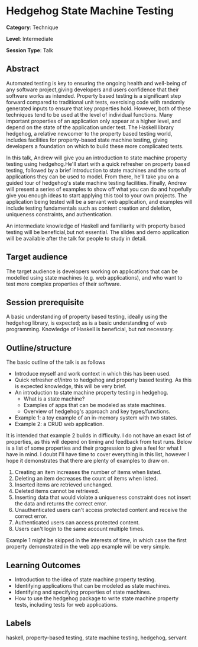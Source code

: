 # Hedgehog State Machine Testing

**Category**: Technique

**Level**: Intermediate

**Session Type**: Talk

## Abstract

Automated testing is key to ensuring the ongoing health and well-being of any software project,giving
developers and users confidence that their software works as intended. Property based testing is a
significant step forward compared to traditional unit tests, exercising code with randomly generated
inputs to ensure that key properties hold. However, both of these techniques tend to be used at the
level of individual functions. Many important properties of an application only appear at a higher
level, and depend on the state of the application under test. The Haskell library hedgehog, a
relative newcomer to the property based testing world, includes facilities for property-based state
machine testing, giving developers a foundation on which to build these more complicated tests.

In this talk, Andrew will give you an introduction to state machine property testing using
hedgehog.He'll start with a quick refresher on property based testing, followed by a brief
introduction to state machines and the sorts of applications they can be used to model. From there,
he'll take you on a guided tour of hedgehog's state machine testing facilities. Finally, Andrew will
present a series of examples to show off what you can do and hopefully give you enough ideas to start
applying this tool to your own projects. The application being tested will be a servant web
application, and examples will include testing fundamentals such as content creation and deletion,
uniqueness constraints, and authentication.

An intermediate knowledge of Haskell and familiarity with property based testing will be
beneficial,but not essential. The slides and demo application will be available after the talk for
people to study in detail.

## Target audience

The target audience is developers working on applications that can be modelled using state machines
(e.g. web applications), and who want to test more complex properties of their software.

## Session prerequisite

A basic understanding of property based testing, ideally using the hedgehog library, is expected; as
is a basic understanding of web programming. Knowledge of Haskell is beneficial, but not necessary.

## Outline/structure

The basic outline of the talk is as follows

- Introduce myself and work context in which this has been used.
- Quick refresher of/intro to hedgehog and property based testing. As this is expected knowledge, this
  will be very brief.
- An introduction to state machine property testing in hedgehog.
    + What is a state machine?
    + Examples of apps that can be modeled as state machines.
    + Overview of hedgehog's approach and key types/functions.
- Example 1: a toy example of an in-memory system with two states.
- Example 2: a CRUD web application.

It is intended that example 2 builds in difficulty. I do not have an exact list of properties, as
this will depend on timing and feedback from test runs. Below is a list of some properties and their
progression to give a feel for what I have in mind. I doubt I'll have time to cover everything in
this list, however I hope it demonstrates that there are plenty of examples to draw on.

1. Creating an item increases the number of items when listed.
1. Deleting an item decreases the count of items when listed.
1. Inserted items are retrieved unchanged.
1. Deleted items cannot be retrieved.
1. Inserting data that would violate a uniqueness constraint does not insert the data and returns
   the correct error.
1. Unauthenticated users can't access protected content and receive the correct error.
1. Authenticated users can access protected content.
1. Users can't login to the same account multiple times.

Example 1 might be skipped in the interests of time, in which case the first property demonstrated
in the web app example will be very simple.

## Learning Outcomes

- Introduction to the idea of state machine property testing.
- Identifying applications that can be modeled as state machines.
- Identifying and specifying properties of state machines.
- How to use the hedgehog package to write state machine property tests, including tests for web
  applications.

## Labels

haskell, property-based testing, state machine testing, hedgehog, servant
